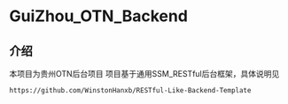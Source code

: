 # GuiZhou_OTN_Backend

## 介绍

本项目为贵州OTN后台项目
项目基于通用SSM_RESTful后台框架，具体说明见
```
https://github.com/WinstonHanxb/RESTful-Like-Backend-Template
```


